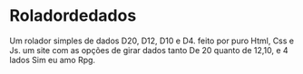 # Roladordedados
Um rolador simples de dados D20, D12, D10 e D4.
  feito por puro Html, Css e Js.
  um site com as opções de girar dados tanto De 20 quanto de 12,10, e 4 lados
         Sim eu amo Rpg.
